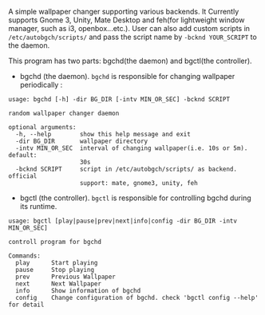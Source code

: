 A simple wallpaper changer supporting various backends. It Currently supports Gnome 3, Unity, Mate Desktop and feh(for lightweight window manager, such as i3, openbox...etc.). User can also add custom scripts in ```/etc/autobgch/scripts/``` and pass the script name by ```-bcknd YOUR_SCRIPT``` to the daemon.

This program has two parts: bgchd(the daemon) and bgctl(the controller).

* bgchd (the daemon). ```bgchd``` is responsible for changing wallpaper periodically :
```
usage: bgchd [-h] -dir BG_DIR [-intv MIN_OR_SEC] -bcknd SCRIPT

random wallpaper changer daemon

optional arguments:
  -h, --help        show this help message and exit
  -dir BG_DIR       wallpaper directory
  -intv MIN_OR_SEC  interval of changing wallpaper(i.e. 10s or 5m). default:
                    30s
  -bcknd SCRIPT     script in /etc/autobgch/scripts/ as backend. official
                    support: mate, gnome3, unity, feh
```

* bgctl (the controller). ```bgctl``` is responsible for controlling bgchd during its runtime.
```
usage: bgctl [play|pause|prev|next|info|config -dir BG_DIR -intv MIN_OR_SEC]

controll program for bgchd

Commands:
  play      Start playing
  pause     Stop playing
  prev      Previous Wallpaper
  next      Next Wallpaper
  info      Show information of bgchd
  config    Change configuration of bgchd. check 'bgctl config --help' for detail
```
